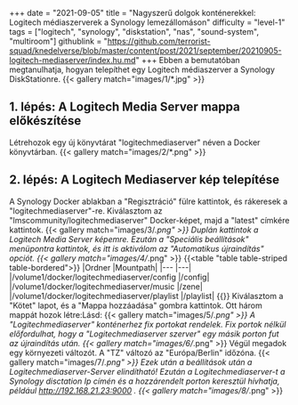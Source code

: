 +++
date = "2021-09-05"
title = "Nagyszerű dolgok konténerekkel: Logitech médiaszerverek a Synology lemezállomáson"
difficulty = "level-1"
tags = ["logitech", "synology", "diskstation", "nas", "sound-system", "multiroom"]
githublink = "https://github.com/terrorist-squad/knedelverse/blob/master/content/post/2021/september/20210905-logitech-mediaserver/index.hu.md"
+++
Ebben a bemutatóban megtanulhatja, hogyan telepíthet egy Logitech médiaszerver a Synology DiskStationre.
{{< gallery match="images/1/*.jpg" >}}

## 1. lépés: A Logitech Media Server mappa előkészítése
Létrehozok egy új könyvtárat "logitechmediaserver" néven a Docker könyvtárban.
{{< gallery match="images/2/*.png" >}}

## 2. lépés: A Logitech Mediaserver kép telepítése
A Synology Docker ablakban a "Regisztráció" fülre kattintok, és rákeresek a "logitechmediaserver"-re. Kiválasztom az "lmscommunity/logitechmediaserver" Docker-képet, majd a "latest" címkére kattintok.
{{< gallery match="images/3/*.png" >}}
Duplán kattintok a Logitech Media Server képemre. Ezután a "Speciális beállítások" menüpontra kattintok, és itt is aktiválom az "Automatikus újraindítás" opciót.
{{< gallery match="images/4/*.png" >}}
{{<table "table table-striped table-bordered">}}
|Ordner |Mountpath|
|--- |---|
|/volume1/docker/logitechmediaserver/config |/config|
|/volume1/docker/logitechmediaserver/music |/zene|
|/volume1/docker/logitechmediaserver/playlist |/playlist|
{{</table>}}
Kiválasztom a "Kötet" lapot, és a "Mappa hozzáadása" gombra kattintok. Ott három mappát hozok létre:Lásd:
{{< gallery match="images/5/*.png" >}}
A "Logitechmediaserver" konténerhez fix portokat rendelek. Fix portok nélkül előfordulhat, hogy a "Logitechmediaserver szerver" egy másik porton fut az újraindítás után.
{{< gallery match="images/6/*.png" >}}
Végül megadok egy környezeti változót. A "TZ" változó az "Európa/Berlin" időzóna.
{{< gallery match="images/7/*.png" >}}
Ezek után a beállítások után a Logitechmediaserver-Server elindítható! Ezután a Logitechmediaserver-t a Synology disctation Ip címén és a hozzárendelt porton keresztül hívhatja, például http://192.168.21.23:9000 .
{{< gallery match="images/8/*.png" >}}

